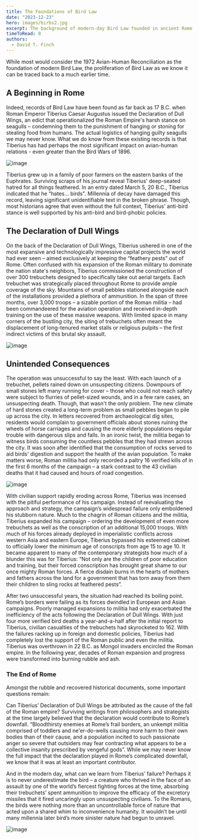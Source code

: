 ```yaml
---
title: The Foundations of Bird Law
date: "2023-12-23"
hero: images/birbs2.jpg
excerpt: The background of modern-day Bird Law founded in ancient Rome. 
timeToRead: 0
authors:
  - David T. Finch
---
```


While most would consider the 1972 Avian-Human Reconciliation as the foundation of modern Bird Law, the proliferation of Bird Law as we know it can be traced back to a much earlier time.

## A Beginning in Rome

Indeed, records of Bird Law have been found as far back as 17 B.C. when Roman Emperor Tiberius Caesar Augustus issued the Declaration of Dull Wings, an edict that operationalized the Roman Empire's harsh stance on seagulls – condemning them to the punishment of hanging or stoning for stealing food from humans. The actual logistics of hanging guilty seagulls we may never know. What we do know from these existing records is that Tiberius has had perhaps the most significant impact on avian-human relations - even greater than the Bird Wars of 1896. 

![image](https://ibosco.github.io/birdlawreview/images/Tiberius.jpg "Tiberius Caesar Augustus")

Tiberius grew up in a family of poor farmers on the eastern banks of the Euphrates. Surviving scraps of his journal reveal Tiberius' deep-seated hatred for all things feathered. In an entry dated March 5, 20 B.C., Tiberius indicated that he “hates… birds". Millennia of decay have damaged this record, leaving significant unidentifiable text in the broken phrase. Though, most historians agree that even without the full context, Tiberius' anti-bird stance is well supported by his anti-bird and bird-phobic policies. 

## The Declaration of Dull Wings

On the back of the Declaration of Dull Wings, Tiberius ushered in one of the most expansive and technologically impressive capital projects the world had ever seen – aimed exclusively at keeping the “feathery pests" out of Rome. Often confused with his expansion of the Roman military to dominate the nation state's neighbors, Tiberius commissioned the construction of over 300 trebuchets designed to specifically take out aerial targets. Each trebuchet was strategically placed throughout Rome to provide ample coverage of the sky. Mountains of small pebbles stationed alongside each of the installations provided a plethora of ammunition. In the span of three months, over 3,000 troops – a sizable portion of the Roman militia – had been commandeered for the aviation operation and received in-depth training on the use of these massive weapons. With limited space in many corners of the bustling city, the siting of trebuchets often meant the displacement of long-tenured market stalls or religious pulpits – the first indirect victims of this brutal sky assault. 

![image](https://ibosco.github.io/birdlawreview/images/dec_dullwings.jpg "The Declaration of Dull Wings in the Swiss Alps Museum of Roman Bird Relations")

## Unintended Consequences

The operation was unsuccessful to say the least. With each launch of a trebuchet, pellets rained down on unsuspecting citizens. Downpours of small stones left many running for cover – those who could not reach safety were subject to flurries of pellet-sized wounds, and in a few rare cases, an unsuspecting death. Though, that wasn't the only problem. The new climate of hard stones created a long-term problem as small pebbles began to pile up across the city. In letters recovered from archaeological dig sites, residents would complain to government officials about stones ruining the wheels of horse carriages and causing the more elderly populations regular trouble with dangerous slips and falls. In an ironic twist, the militia began to witness birds consuming the countless pebbles that they had strewn across the city. It was soon after identified that the consumption of rocks served to aid birds' digestion and support the health of the avian population. To make matters worse, Roman militia had only recorded a paltry 16 verified kills of in the first 6 months of the campaign – a stark contrast to the 43 civilian deaths that it had caused and hours of road congestion.  

![image](https://ibosco.github.io/birdlawreview/images/birb_eating.jpg "Painting of bird eating stones in Rome.")

With civilian support rapidly eroding across Rome, Tiberius was incensed with the pitiful performance of his campaign. Instead of reevaluating the approach and strategy, the campaign’s widespread failure only emboldened his stubborn nature. Much to the chagrin of Roman citizens and the militia, Tiberius expanded his campaign – ordering the development of even more trebuchets as well as the conscription of an additional 15,000 troops. With much of his forces already deployed in imperialistic conflicts across western Asia and eastern Europe, Tiberius bypassed his esteemed cabinet to officially lower the minimum age of conscripts from age 15 to age 10. It became apparent to many of the contemporary strategists how much of a blunder this was for Tiberius: “Not only are the children of poor education and training, but their forced conscription has brought great shame to our once mighty Roman forces. A fierce disdain burns in the hearts of mothers and fathers across the land for a government that has torn away from them their children to sling rocks at feathered pests”.  

After two unsuccessful years, the situation had reached its boiling point. Rome’s borders were failing as its forces dwindled in European and Asian campaigns. Poorly managed expansions to militia had only exacerbated the inefficiency of the acts following the Declaration of Dull Wings. With just four more verified bird deaths a year-and-a-half after the initial report to Tiberius, civilian casualties of the trebuchets had skyrocketed to 162. With the failures racking up in foreign and domestic policies, Tiberius had completely lost the support of the Roman public and even the militia. Tiberius was overthrown in 22 B.C. as Mongol invaders encircled the Roman empire. In the following year, decades of Roman expansion and progress were transformed into burning rubble and ash.  

### The End of Rome

Amongst the rubble and recovered historical documents, some important questions remain:  

Can Tiberius’ Declaration of Dull Wings be attributed as the cause of the fall of the Roman empire? Surviving writings from philosophers and strategists at the time largely believed that the declaration would contribute to Rome’s downfall. “Bloodthirsty enemies at Rome’s frail borders, an unkempt militia comprised of toddlers and ne'er-do-wells causing more harm to their own bodies than of their cause, and a population incited to such passionate anger so severe that outsiders may fear contracting what appears to be a collective insanity prescribed by vengeful gods”. While we may never know the full impact that the declaration played in Rome’s complicated downfall, we know that it was at least an important contributor.  

And in the modern day, what can we learn from Tiberius’ failure? Perhaps it is to never underestimate the bird – a creature who thrived in the face of an assault by one of the world’s fiercest fighting forces at the time, absorbing their trebuchets’ spent ammunition to improve the efficacy of the excretory missiles that it fired uncaringly upon unsuspecting civilians. To the Romans, the birds were nothing more than an uncontrollable force of nature that acted upon a shared whim to inconvenience humanity. It wouldn’t be until many millennia later bird’s more sinister nature had begun to unravel.  

![image](https://ibosco.github.io/birdlawreview/images/romeinrubble.jpg "The ruins of Rome.")